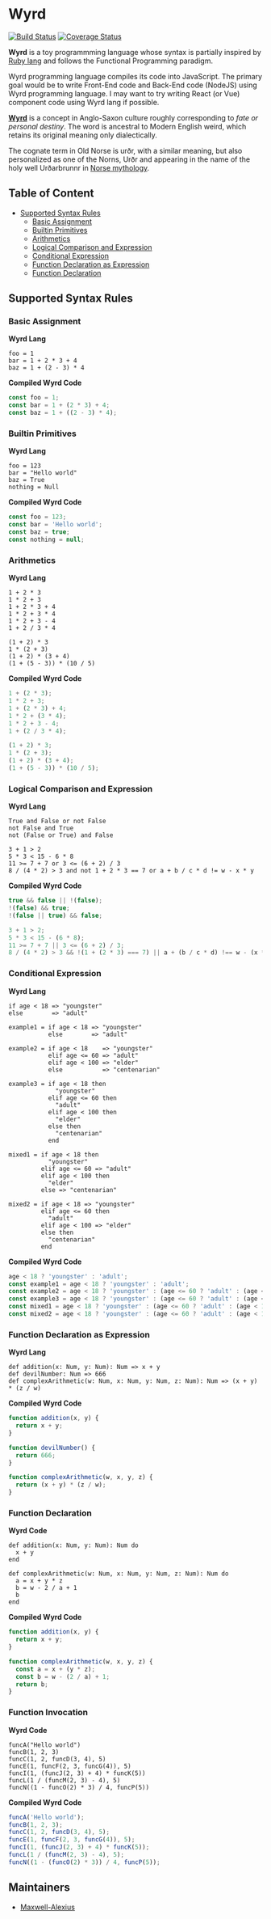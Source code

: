 # Wyrd

[![Build Status](https://travis-ci.org/Maxwell-Alexius/Wyrd-Lang.svg?branch=master)](https://travis-ci.org/Maxwell-Alexius/Wyrd-Lang) [![Coverage Status](https://coveralls.io/repos/github/Maxwell-Alexius/Wyrd-Lang/badge.svg?branch=master)](https://coveralls.io/github/Maxwell-Alexius/Wyrd-Lang?branch=master)

**Wyrd** is a toy programmming language whose syntax is partially inspired by [Ruby lang](https://www.ruby-lang.org/en/) and follows the Functional Programming paradigm.

Wyrd programming language compiles its code into JavaScript. The primary goal would be to write Front-End code and Back-End code (NodeJS) using Wyrd programming language. I may want to try writing React (or Vue) component code using Wyrd lang if possible.

[**Wyrd**](https://en.wikipedia.org/wiki/Wyrd) is a concept in Anglo-Saxon culture roughly corresponding to *fate or personal destiny*. The word is ancestral to Modern English weird, which retains its original meaning only dialectically.

The cognate term in Old Norse is urðr, with a similar meaning, but also personalized as one of the Norns, Urðr and appearing in the name of the holy well Urðarbrunnr in [Norse mythology](https://en.wikipedia.org/wiki/Norse_mythology).

## Table of Content
- [Supported Syntax Rules](https://github.com/Maxwell-Alexius/Wyrd-Lang#supported-syntax-rules)
  - [Basic Assignment](https://github.com/Maxwell-Alexius/Wyrd-Lang#basic-assignment)
  - [Builtin Primitives](https://github.com/Maxwell-Alexius/Wyrd-Lang#builtin-primitives)
  - [Arithmetics](https://github.com/Maxwell-Alexius/Wyrd-Lang#arithmetics)
  - [Logical Comparison and Expression](https://github.com/Maxwell-Alexius/Wyrd-Lang#logical-comparison-and-expression)
  - [Conditional Expression](https://github.com/Maxwell-Alexius/Wyrd-Lang#conditional-expression)
  - [Function Declaration as Expression](https://github.com/Maxwell-Alexius/Wyrd-Lang#function-declaration-as-expression)
  - [Function Declaration](https://github.com/Maxwell-Alexius/Wyrd-Lang#function-declaration)

## Supported Syntax Rules
### Basic Assignment
**Wyrd Lang**
```
foo = 1
bar = 1 + 2 * 3 + 4
baz = 1 + (2 - 3) * 4
```

**Compiled Wyrd Code**

```js
const foo = 1;
const bar = 1 + (2 * 3) + 4;
const baz = 1 + ((2 - 3) * 4);
```


### Builtin Primitives
**Wyrd Lang**
```
foo = 123
bar = "Hello world"
baz = True
nothing = Null
```

**Compiled Wyrd Code**
```js
const foo = 123;
const bar = 'Hello world';
const baz = true;
const nothing = null;
```

### Arithmetics
**Wyrd Lang**
```
1 + 2 * 3
1 * 2 + 3
1 + 2 * 3 + 4
1 * 2 + 3 * 4
1 * 2 + 3 - 4
1 + 2 / 3 * 4

(1 + 2) * 3
1 * (2 + 3)
(1 + 2) * (3 + 4)
(1 + (5 - 3)) * (10 / 5)
```

**Compiled Wyrd Code**
```js
1 + (2 * 3);
1 * 2 + 3;
1 + (2 * 3) + 4;
1 * 2 + (3 * 4);
1 * 2 + 3 - 4;
1 + (2 / 3 * 4);

(1 + 2) * 3;
1 * (2 + 3);
(1 + 2) * (3 + 4);
(1 + (5 - 3)) * (10 / 5);
```

### Logical Comparison and Expression
**Wyrd Lang**
```
True and False or not False
not False and True
not (False or True) and False

3 + 1 > 2
5 * 3 < 15 - 6 * 8
11 >= 7 + 7 or 3 <= (6 + 2) / 3
8 / (4 * 2) > 3 and not 1 + 2 * 3 == 7 or a + b / c * d != w - x * y
```

**Compiled Wyrd Code**
```js
true && false || !(false);
!(false) && true;
!(false || true) && false;

3 + 1 > 2;
5 * 3 < 15 - (6 * 8);
11 >= 7 + 7 || 3 <= (6 + 2) / 3;
8 / (4 * 2) > 3 && !(1 + (2 * 3) === 7) || a + (b / c * d) !== w - (x * y);
```

### Conditional Expression
**Wyrd Lang**
```
if age < 18 => "youngster"
else        => "adult"

example1 = if age < 18 => "youngster"
           else        => "adult"

example2 = if age < 18    => "youngster"
           elif age <= 60 => "adult"
           elif age < 100 => "elder"
           else           => "centenarian"

example3 = if age < 18 then
             "youngster"
           elif age <= 60 then
             "adult"
           elif age < 100 then
             "elder"
           else then
             "centenarian"
           end

mixed1 = if age < 18 then
           "youngster"
         elif age <= 60 => "adult"
         elif age < 100 then
           "elder"
         else => "centenarian"

mixed2 = if age < 18 => "youngster"
         elif age <= 60 then
           "adult"
         elif age < 100 => "elder"
         else then
           "centenarian"
         end
```

**Compiled Wyrd Code**
```js
age < 18 ? 'youngster' : 'adult';
const example1 = age < 18 ? 'youngster' : 'adult';
const example2 = age < 18 ? 'youngster' : (age <= 60 ? 'adult' : (age < 100 ? 'elder' : 'centenarian'));
const example3 = age < 18 ? 'youngster' : (age <= 60 ? 'adult' : (age < 100 ? 'elder' : 'centenarian'));
const mixed1 = age < 18 ? 'youngster' : (age <= 60 ? 'adult' : (age < 100 ? 'elder' : 'centenarian'));
const mixed2 = age < 18 ? 'youngster' : (age <= 60 ? 'adult' : (age < 100 ? 'elder' : 'centenarian'));
```

### Function Declaration as Expression
**Wyrd Lang**
```
def addition(x: Num, y: Num): Num => x + y
def devilNumber: Num => 666
def complexArithmetic(w: Num, x: Num, y: Num, z: Num): Num => (x + y) * (z / w)
```

**Compiled Wyrd Code**
```js
function addition(x, y) {
  return x + y;
}

function devilNumber() {
  return 666;
}

function complexArithmetic(w, x, y, z) {
  return (x + y) * (z / w);
}
```

### Function Declaration
**Wyrd Code**
```
def addition(x: Num, y: Num): Num do
  x + y
end

def complexArithmetic(w: Num, x: Num, y: Num, z: Num): Num do
  a = x + y * z
  b = w - 2 / a + 1
  b
end
```

**Compiled Wyrd Code**
```js
function addition(x, y) {
  return x + y;
}

function complexArithmetic(w, x, y, z) {
  const a = x + (y * z);
  const b = w - (2 / a) + 1;
  return b;
}
```

### Function Invocation
**Wyrd Code**
```
funcA("Hello world")
funcB(1, 2, 3)
funcC(1, 2, funcD(3, 4), 5)
funcE(1, funcF(2, 3, funcG(4)), 5)
funcI(1, (funcJ(2, 3) + 4) * funcK(5))
funcL(1 / (funcM(2, 3) - 4), 5)
funcN((1 - funcO(2) * 3) / 4, funcP(5))
```

**Compiled Wyrd Code**
```js
funcA('Hello world');
funcB(1, 2, 3);
funcC(1, 2, funcD(3, 4), 5);
funcE(1, funcF(2, 3, funcG(4)), 5);
funcI(1, (funcJ(2, 3) + 4) * funcK(5));
funcL(1 / (funcM(2, 3) - 4), 5);
funcN((1 - (funcO(2) * 3)) / 4, funcP(5));
```

## Maintainers
- [Maxwell-Alexius](https://github.com/Maxwell-Alexius)
